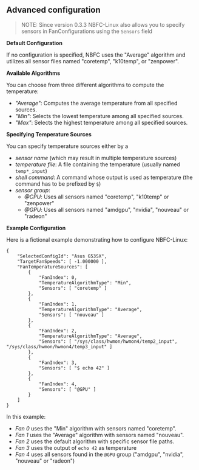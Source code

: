 Advanced configuration
----------------------

> NOTE: Since version 0.3.3 NBFC-Linux also allows you to specify sensors in FanConfigurations using the `Sensors` field

**Default Configuration**

If no configuration is specified, NBFC uses the "Average" algorithm and utilizes all sensor files named "coretemp", "k10temp", or "zenpower".

**Available Algorithms**

You can choose from three different algorithms to compute the temperature:

- *"Average"*: Computes the average temperature from all specified sources.
- *"Min"*: Selects the lowest temperature among all specified sources.
- *"Max"*: Selects the highest temperature among all specified sources.

**Specifying Temperature Sources**

You can specify temperature sources either by a
- *sensor name* (which may result in multiple temperature sources)
- *temperature file*: A file containing the temperature (usually named `temp*_input`)
- *shell command*: A command whose output is used as temperature (the command has to be prefixed by `$`)
- *sensor group*:
  - *@CPU*: Uses all sensors named "coretemp", "k10temp" or "zenpower"
  - *@GPU*: Uses all sensors named "amdgpu", "nvidia", "nouveau" or "radeon"

**Example Configuration**

Here is a fictional example demonstrating how to configure NBFC-Linux:

```
{
    "SelectedConfigId": "Asus G53SX",
    "TargetFanSpeeds": [ -1.000000 ],
    "FanTemperatureSources": [
        {
            "FanIndex": 0,
            "TemperatureAlgorithmType": "Min",
            "Sensors": [ "coretemp" ]
        },
        {
            "FanIndex": 1,
            "TemperatureAlgorithmType": "Average",
            "Sensors": [ "nouveau" ]
        },
        {
            "FanIndex": 2,
            "TemperatureAlgorithmType": "Average",
            "Sensors": [ "/sys/class/hwmon/hwmon4/temp2_input", "/sys/class/hwmon/hwmon4/temp3_input" ]
        },
        {
            "FanIndex": 3,
            "Sensors": [ "$ echo 42" ]
        },
        {
            "FanIndex": 4,
            "Sensors": [ "@GPU" ]
        }
    ]
}
```

In this example:

- *Fan 0* uses the "Min" algorithm with sensors named "coretemp".
- *Fan 1* uses the "Average" algorithm with sensors named "nouveau".
- *Fan 2* uses the default algorithm with specific sensor file paths.
- *Fan 3* uses the output of `echo 42` as temperature
- *Fan 4* uses all sensors found in the `@GPU` group ("amdgpu", "nvidia", "nouveau" or "radeon")
